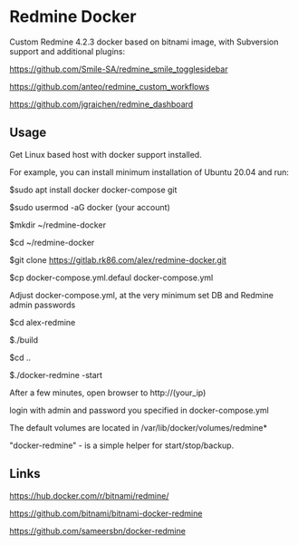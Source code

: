 # Redmine Docker

Custom Redmine 4.2.3 docker based on bitnami image, with Subversion support and additional plugins:

https://github.com/Smile-SA/redmine_smile_togglesidebar

https://github.com/anteo/redmine_custom_workflows

https://github.com/jgraichen/redmine_dashboard

## Usage

Get Linux based host with docker support installed.

For example, you can install minimum installation of Ubuntu 20.04 and run:

$sudo apt install docker docker-compose git

$sudo usermod -aG docker (your account)

$mkdir ~/redmine-docker

$cd ~/redmine-docker

$git clone https://gitlab.rk86.com/alex/redmine-docker.git

$cp docker-compose.yml.defaul docker-compose.yml

Adjust docker-compose.yml, at the very minimum set DB and Redmine admin passwords 

$cd alex-redmine

$./build

$cd ..

$./docker-redmine -start

After a few minutes, open browser to http://(your_ip)

login with admin and password you specified in docker-compose.yml

The default volumes are located in /var/lib/docker/volumes/redmine*

"docker-redmine" - is a simple helper for start/stop/backup.

## Links
https://hub.docker.com/r/bitnami/redmine/

https://github.com/bitnami/bitnami-docker-redmine

https://github.com/sameersbn/docker-redmine
